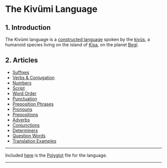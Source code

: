 # The Kivümi Language

## 1. Introduction

The Kivümi language is a [constructed language](https://en.wikipedia.org/wiki/Constructed_language) spoken by the [kivüs](<../Natural Science/Unique Species/kivü.md>), a humanoid species living on the island of [Kisa](<Kivümi Dictionary/Kisa.md>), on the planet [Begï](<Kivümi Dictionary/Begï.md>). 

## 2. Articles

- [Suffixes](<Suffixes.md>)
- [Verbs & Conjugation](<Verbs & Conjugation.md>)
- [Numbers](<Numbers.md>)
- [Script](<Script.md>)
- [Word Order](<Word Order.md>)
- [Punctuation](<Punctuation.md>)
- [Preposition Phrases](<Preposition Phrases.md>)
- [Pronouns](<Pronouns.md>)
- [Prepositions](<./Prepositions.md>)
- [Adverbs](<./Adverbs.md>)
- [Conjunctions](<./Conjunctions.md>)
- [Determiners](<./Determiners.md>)
- [Question Words](./Question%20Words.md)
- [Translation Examples](<./Translations>)

---

Included [here](<Kivümi.pgd>) is the [Polyglot](https://github.com/DraqueT/PolyGlot) file for the language.

---
